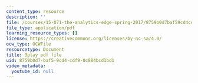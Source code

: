 ```yaml
---
content_type: resource
description: ''
file: /courses/15-071-the-analytics-edge-spring-2017/8759b0d7baf59cd4cdf90c884bcd1bd1_2Yl5IkDMoUU.pdf
file_type: application/pdf
learning_resource_types: []
license: https://creativecommons.org/licenses/by-nc-sa/4.0/
ocw_type: OCWFile
resourcetype: Document
title: 3play pdf file
uid: 8759b0d7-baf5-9cd4-cdf9-0c884bcd1bd1
video_metadata:
  youtube_id: null
---
```

